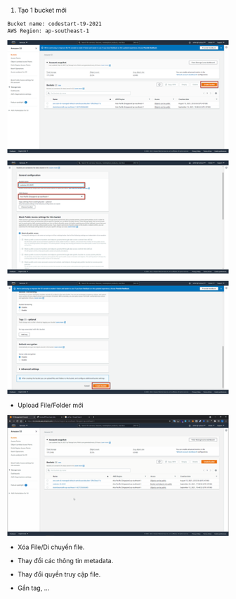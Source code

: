 1. Tạo 1 bucket mới

```
Bucket name: codestart-t9-2021
AWS Region: ap-southeast-1
```

![](images/2021-09-25_17-19-19.png?raw=true)

![](images/2021-09-25_17-30-11.png?raw=true)

![](images/2021-09-25_17-33-31.png?raw=true)

- Upload File/Folder mới

![](images/upload-file-folder.gif?raw=true)

- Xóa File/Di chuyển file.

- Thay đổi các thông tin metadata.
- Thay đổi quyền truy cập file.
- Gắn tag, ...
